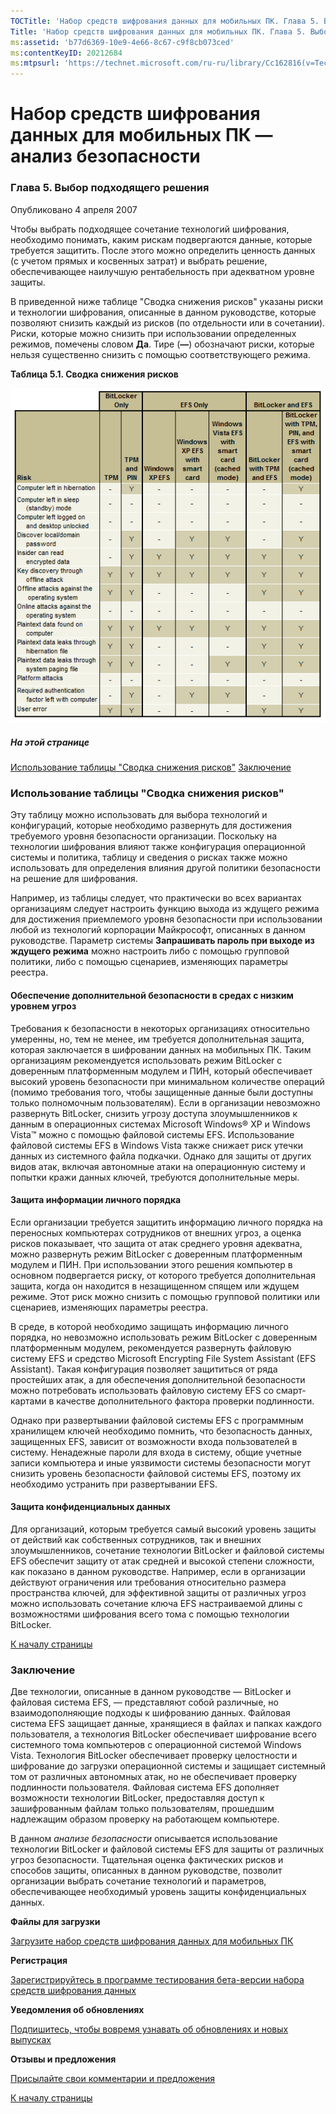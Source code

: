 ```yaml
---
TOCTitle: 'Набор средств шифрования данных для мобильных ПК. Глава 5. Выбор подходящего решения'
Title: 'Набор средств шифрования данных для мобильных ПК. Глава 5. Выбор подходящего решения'
ms:assetid: 'b77d6369-10e9-4e66-8c67-c9f8cb073ced'
ms:contentKeyID: 20212684
ms:mtpsurl: 'https://technet.microsoft.com/ru-ru/library/Cc162816(v=TechNet.10)'
---
```


Набор средств шифрования данных для мобильных ПК — анализ безопасности
======================================================================

### Глава 5. Выбор подходящего решения

Опубликовано 4 апреля 2007

Чтобы выбрать подходящее сочетание технологий шифрования, необходимо понимать, каким рискам подвергаются данные, которые требуется защитить. После этого можно определить ценность данных (с учетом прямых и косвенных затрат) и выбрать решение, обеспечивающее наилучшую рентабельность при адекватном уровне защиты.

В приведенной ниже таблице "Сводка снижения рисков" указаны риски и технологии шифрования, описанные в данном руководстве, которые позволяют снизить каждый из рисков (по отдельности или в сочетании). Риски, которые можно снизить при использовании определенных режимов, помечены словом **Да**. Тире (**—**) обозначают риски, которые нельзя существенно снизить с помощью соответствующего режима.

**Таблица 5.1. Сводка снижения рисков**

![](/security-updates/images/Cc162816.865b473f-87a8-459c-80f3-79361863d073(ru-ru,TechNet.10).gif)
##### На этой странице

[](#ecaa)[Использование таблицы "Сводка снижения рисков"](#ecaa)
[](#ebaa)[Заключение](#ebaa)

### Использование таблицы "Сводка снижения рисков"

Эту таблицу можно использовать для выбора технологий и конфигураций, которые необходимо развернуть для достижения требуемого уровня безопасности организации. Поскольку на технологии шифрования влияют также конфигурация операционной системы и политика, таблицу и сведения о рисках также можно использовать для определения влияния другой политики безопасности на решение для шифрования.

Например, из таблицы следует, что практически во всех вариантах организациям следует настроить функцию выхода из ждущего режима для достижения приемлемого уровня безопасности при использовании любой из технологий корпорации Майкрософт, описанных в данном руководстве. Параметр системы **Запрашивать пароль при выходе из ждущего режима** можно настроить либо с помощью групповой политики, либо с помощью сценариев, изменяющих параметры реестра.

#### Обеспечение дополнительной безопасности в средах с низким уровнем угроз

Требования к безопасности в некоторых организациях относительно умеренны, но, тем не менее, им требуется дополнительная защита, которая заключается в шифровании данных на мобильных ПК. Таким организациям рекомендуется использовать режим BitLocker с доверенным платформенным модулем и ПИН, который обеспечивает высокий уровень безопасности при минимальном количестве операций (помимо требования того, чтобы защищенные данные были доступны только полномочным пользователям). Если в организации невозможно развернуть BitLocker, снизить угрозу доступа злоумышленников к данным в операционных системах Microsoft Windows® XP и Windows Vista™ можно с помощью файловой системы EFS. Использование файловой системы EFS в Windows Vista также снижает риск утечки данных из системного файла подкачки. Однако для защиты от других видов атак, включая автономные атаки на операционную систему и попытки кражи данных ключей, требуются дополнительные меры.

#### Защита информации личного порядка

Если организации требуется защитить информацию личного порядка на переносных компьютерах сотрудников от внешних угроз, а оценка рисков показывает, что защита от атак среднего уровня адекватна, можно развернуть режим BitLocker с доверенным платформенным модулем и ПИН. При использовании этого решения компьютер в основном подвергается риску, от которого требуется дополнительная защита, когда он находится в незащищенном спящем или ждущем режиме. Этот риск можно снизить с помощью групповой политики или сценариев, изменяющих параметры реестра.

В среде, в которой необходимо защищать информацию личного порядка, но невозможно использовать режим BitLocker с доверенным платформенным модулем, рекомендуется развернуть файловую систему EFS и средство Microsoft Encrypting File System Assistant (EFS Assistant). Такая конфигурация позволяет защититься от ряда простейших атак, а для обеспечения дополнительной безопасности можно потребовать использовать файловую систему EFS со смарт-картами в качестве дополнительного фактора проверки подлинности.

Однако при развертывании файловой системы EFS с программным хранилищем ключей необходимо помнить, что безопасность данных, защищенных EFS, зависит от возможности входа пользователей в систему. Ненадежные пароли для входа в систему, общие учетные записи компьютера и иные уязвимости системы безопасности могут снизить уровень безопасности файловой системы EFS, поэтому их необходимо устранить при развертывании EFS.

#### Защита конфиденциальных данных

Для организаций, которым требуется самый высокий уровень защиты от действий как собственных сотрудников, так и внешних злоумышленников, сочетание технологии BitLocker и файловой системы EFS обеспечит защиту от атак средней и высокой степени сложности, как показано в данном руководстве. Например, если в организации действуют ограничения или требования относительно размера пространства ключей, для эффективной защиты от различных угроз можно использовать сочетание ключа EFS настраиваемой длины с возможностями шифрования всего тома с помощью технологии BitLocker.

[](#mainsection)[К началу страницы](#mainsection)

### Заключение

Две технологии, описанные в данном руководстве — BitLocker и файловая система EFS, — представляют собой различные, но взаимодополняющие подходы к шифрованию данных. Файловая система EFS защищает данные, хранящиеся в файлах и папках каждого пользователя, а технология BitLocker обеспечивает шифрование всего системного тома компьютеров с операционной системой Windows Vista. Технология BitLocker обеспечивает проверку целостности и шифрование до загрузки операционной системы и защищает системный том от различных автономных атак, но не обеспечивает проверку подлинности пользователя. Файловая система EFS дополняет возможности технологии BitLocker, предоставляя доступ к зашифрованным файлам только пользователям, прошедшим надлежащим образом проверку на работающем компьютере.

В данном *анализе безопасности* описывается использование технологии BitLocker и файловой системы EFS для защиты от различных угроз безопасности. Тщательная оценка фактических рисков и способов защиты, описанных в данном руководстве, позволит организации выбрать сочетание технологий и параметров, обеспечивающее необходимый уровень защиты конфиденциальных данных.

**Файлы для загрузки**

[Загрузите набор средств шифрования данных для мобильных ПК](http://go.microsoft.com/fwlink/?linkid=81666)

**Регистрация**

[Зарегистрируйтесь в программе тестирования бета-версии набора средств шифрования данных](https://connect.microsoft.com/invitationuse.aspx?programid=790&invitationid=desa-r7gd-3f73&siteid=14)

**Уведомления об обновлениях**

[Подпишитесь, чтобы вовремя узнавать об обновлениях и новых выпусках](http://go.microsoft.com/fwlink/?linkid=54982)

**Отзывы и предложения**

[Присылайте свои комментарии и предложения](mailto:secwish@microsoft.com?subject=data%20encryption%20toolkit%20for%20mobile%20pcs%20security%20analysis%20on%20technet)

[](#mainsection)[К началу страницы](#mainsection)
